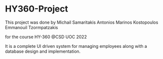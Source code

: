 # HY360-Project

This project was done by Michail Samaritakis
Antonios Marinos Kostopoulos
Emmanouil Tzormpatzakis

for  the course HY-360 @CSD UOC 2022

It is a complete UI driven system for managing employees 
along with a database design and implementation.
